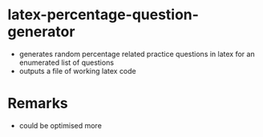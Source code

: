 # latex-percentage-question-generator
* generates random percentage related practice questions in latex for an enumerated list of questions
* outputs a file of working latex code

# Remarks
* could be optimised more
